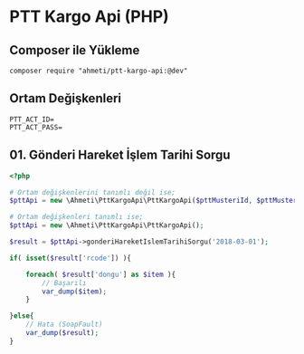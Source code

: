 # PTT Kargo Api (PHP)

## Composer ile Yükleme
```code
composer require "ahmeti/ptt-kargo-api:@dev"
```

## Ortam Değişkenleri
```code
PTT_ACT_ID=
PTT_ACT_PASS=
```

## 01. Gönderi Hareket İşlem Tarihi Sorgu
```php
<?php

# Ortam değişkenlerini tanımlı değil ise;
$pttApi = new \Ahmeti\PttKargoApi\PttKargoApi($pttMusteriId, $pttMusteriSifre);

# Ortam değişkenleri tanımlı ise;
$pttApi = new \Ahmeti\PttKargoApi\PttKargoApi();

$result = $pttApi->gonderiHareketIslemTarihiSorgu('2018-03-01');

if( isset($result['rcode']) ){

    foreach( $result['dongu'] as $item ){
        // Başarılı
        var_dump($item);
    }

}else{
    // Hata (SoapFault)
    var_dump($result);
}

